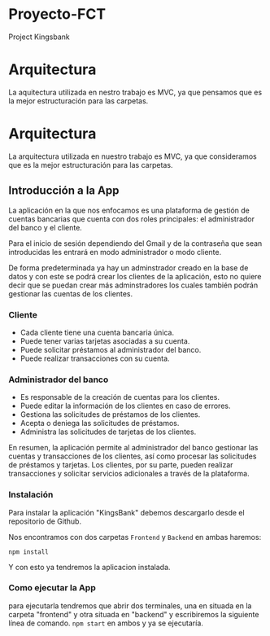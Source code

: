 # Proyecto-FCT
Project Kingsbank 

# Arquitectura
La aquitectura utilizada en nestro trabajo es MVC, ya que pensamos que es la mejor estructuración para las carpetas.

# Arquitectura

La arquitectura utilizada en nuestro trabajo es MVC, ya que consideramos que es la mejor estructuración para las carpetas.

## Introducción a la App

La aplicación en la que nos enfocamos es una plataforma de gestión de cuentas bancarias que cuenta con dos roles principales: el administrador del banco y el cliente.

Para el inicio de sesión dependiendo del Gmail y de la contraseña que sean introducidas les entrará en modo administrador o modo cliente. 

De forma predeterminada ya hay un adminstrador creado en la base de datos y con este se podrá crear los clientes de la aplicación, esto no quiere decir que se puedan crear más adminstradores los cuales también podrán gestionar las cuentas de los clientes.

### Cliente

- Cada cliente tiene una cuenta bancaria única.
- Puede tener varias tarjetas asociadas a su cuenta.
- Puede solicitar préstamos al administrador del banco.
- Puede realizar transacciones con su cuenta.

### Administrador del banco

- Es responsable de la creación de cuentas para los clientes.
- Puede editar la información de los clientes en caso de errores.
- Gestiona las solicitudes de préstamos de los clientes.
- Acepta o deniega las solicitudes de préstamos.
- Administra las solicitudes de tarjetas de los clientes.

En resumen, la aplicación permite al administrador del banco gestionar las cuentas y transacciones de los clientes, así como procesar las solicitudes de préstamos y tarjetas. Los clientes, por su parte, pueden realizar transacciones y solicitar servicios adicionales a través de la plataforma.

### Instalación 
Para instalar la aplicación "KingsBank" debemos descargarlo desde el repositorio de Github.

Nos encontramos con dos carpetas `Frontend` y `Backend` en ambas haremos:

`npm install`

Y con esto ya tendremos la aplicacion instalada.

### Como ejecutar la App
para ejecutarla tendremos que abrir dos terminales, una en situada en la carpeta "frontend" y otra situada en "backend" y escribiremos la siguiente línea de comando.
`npm start` en ambos y ya se ejecutaría.